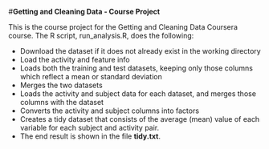 #__Getting and Cleaning Data - Course Project__

This is the course project for the Getting and Cleaning Data Coursera course. The R script, run_analysis.R, does the following:

* Download the dataset if it does not already exist in the working directory
* Load the activity and feature info
* Loads both the training and test datasets, keeping only those columns which reflect a mean or standard deviation
* Merges the two datasets
* Loads the activity and subject data for each dataset, and merges those columns with the dataset
* Converts the activity and subject columns into factors
* Creates a tidy dataset that consists of the average (mean) value of each variable for each subject and activity pair.
* The end result is shown in the file __tidy.txt__.